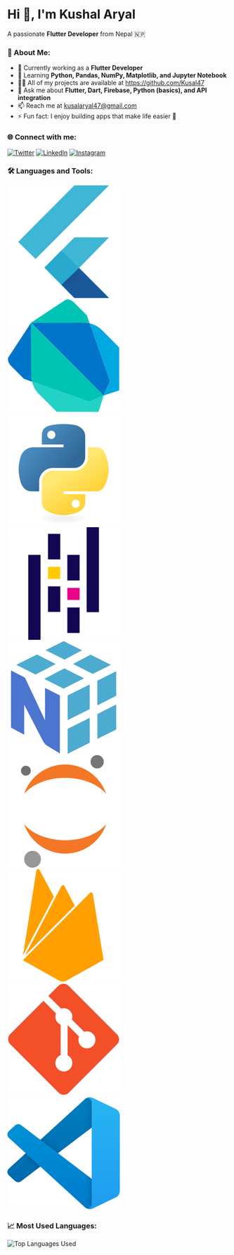 # Hi 👋, I'm Kushal Aryal  
A passionate **Flutter Developer** from Nepal 🇳🇵  

 ### 💫 About Me:
- 💼 Currently working as a **Flutter Developer**
- 🌱 Learning **Python, Pandas, NumPy, Matplotlib, and Jupyter Notebook**
- 👨‍💻 All of my projects are available at https://github.com/Kusal47
- 💬 Ask me about **Flutter, Dart, Firebase, Python (basics), and API integration**
- 📫 Reach me at kusalaryal47@gmail.com
- ⚡ Fun fact: I enjoy building apps that make life easier 🚀

### 🌐 Connect with me:

[![Twitter](https://raw.githubusercontent.com/rahuldkjain/github-profile-readme-generator/master/src/images/icons/Social/twitter.svg)](https://twitter.com/Kusal790133511)
[![LinkedIn](https://raw.githubusercontent.com/rahuldkjain/github-profile-readme-generator/master/src/images/icons/Social/linked-in-alt.svg)](https://linkedin.com/in/kusal-aryal-9639a6299)
[![Instagram](https://raw.githubusercontent.com/rahuldkjain/github-profile-readme-generator/master/src/images/icons/Social/instagram.svg)](https://www.instagram.com/kusal__aryal/)

### 🛠️ Languages and Tools:

[![Flutter](https://raw.githubusercontent.com/devicons/devicon/master/icons/flutter/flutter-original.svg)](https://flutter.dev/)
[![Dart](https://raw.githubusercontent.com/devicons/devicon/master/icons/dart/dart-original.svg)](https://dart.dev/)
[![Python](https://raw.githubusercontent.com/devicons/devicon/master/icons/python/python-original.svg)](https://www.python.org/)
[![Pandas](https://raw.githubusercontent.com/devicons/devicon/master/icons/pandas/pandas-original.svg)](https://pandas.pydata.org/)
[![NumPy](https://raw.githubusercontent.com/devicons/devicon/master/icons/numpy/numpy-original.svg)](https://numpy.org/)
[![Jupyter](https://raw.githubusercontent.com/devicons/devicon/master/icons/jupyter/jupyter-original.svg)](https://jupyter.org/)
[![Firebase](https://raw.githubusercontent.com/devicons/devicon/master/icons/firebase/firebase-plain.svg)](https://firebase.google.com/)
[![Git](https://raw.githubusercontent.com/devicons/devicon/master/icons/git/git-original.svg)](https://git-scm.com/)
[![VS Code](https://raw.githubusercontent.com/devicons/devicon/master/icons/vscode/vscode-original.svg)](https://code.visualstudio.com/)





### 📈 Most Used Languages:

  <img alt="Top Languages Used" src="https://github-readme-stats.vercel.app/api/top-langs/?username=Kusal47&layout=compact&theme=tokyonight">




<!-- <a target="_blank" rel="noopener noreferrer nofollow" href="https://github-readme-stats.vercel.app/api/top-langs/?username=kusalaryal&layout=compact&theme=tokyonight"><img align="center" src="https://github-readme-stats.vercel.app/api/top-langs/?username=Kusal47&layout=compact&theme=tokyonight" alt="Kusal47" data-canonical-src="https://github-readme-stats.vercel.app/api/top-langs?username=Kusal47&amp;show_icons=true&amp;locale=en&amp;layout=compact" style="max-width: 100%;"></a> -->

